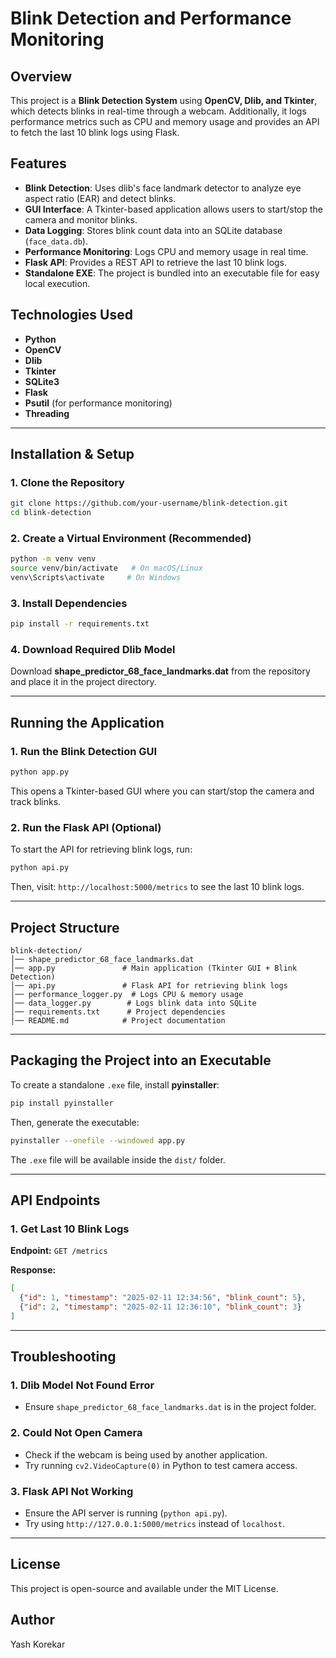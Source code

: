 # Blink Detection and Performance Monitoring

## Overview
This project is a **Blink Detection System** using **OpenCV, Dlib, and Tkinter**, which detects blinks in real-time through a webcam. Additionally, it logs performance metrics such as CPU and memory usage and provides an API to fetch the last 10 blink logs using Flask.

## Features
- **Blink Detection**: Uses dlib's face landmark detector to analyze eye aspect ratio (EAR) and detect blinks.
- **GUI Interface**: A Tkinter-based application allows users to start/stop the camera and monitor blinks.
- **Data Logging**: Stores blink count data into an SQLite database (`face_data.db`).
- **Performance Monitoring**: Logs CPU and memory usage in real time.
- **Flask API**: Provides a REST API to retrieve the last 10 blink logs.
- **Standalone EXE**: The project is bundled into an executable file for easy local execution.

## Technologies Used
- **Python**
- **OpenCV**
- **Dlib**
- **Tkinter**
- **SQLite3**
- **Flask**
- **Psutil** (for performance monitoring)
- **Threading**

---

## Installation & Setup

### 1. Clone the Repository
```bash
git clone https://github.com/your-username/blink-detection.git
cd blink-detection
```

### 2. Create a Virtual Environment (Recommended)
```bash
python -m venv venv
source venv/bin/activate   # On macOS/Linux
venv\Scripts\activate     # On Windows
```

### 3. Install Dependencies
```bash
pip install -r requirements.txt
```

### 4. Download Required Dlib Model
Download **shape_predictor_68_face_landmarks.dat** from the repository and place it in the project directory.

---

## Running the Application

### 1. Run the Blink Detection GUI
```bash
python app.py
```
This opens a Tkinter-based GUI where you can start/stop the camera and track blinks.

### 2. Run the Flask API (Optional)
To start the API for retrieving blink logs, run:
```bash
python api.py
```
Then, visit: `http://localhost:5000/metrics` to see the last 10 blink logs.

---

## Project Structure
```
blink-detection/
│── shape_predictor_68_face_landmarks.dat
│── app.py               # Main application (Tkinter GUI + Blink Detection)
│── api.py               # Flask API for retrieving blink logs
│── performance_logger.py  # Logs CPU & memory usage
│── data_logger.py        # Logs blink data into SQLite
│── requirements.txt      # Project dependencies
│── README.md            # Project documentation
```

---

## Packaging the Project into an Executable
To create a standalone `.exe` file, install **pyinstaller**:
```bash
pip install pyinstaller
```
Then, generate the executable:
```bash
pyinstaller --onefile --windowed app.py
```
The `.exe` file will be available inside the `dist/` folder.

---

## API Endpoints
### 1. Get Last 10 Blink Logs
**Endpoint:** `GET /metrics`

**Response:**
```json
[
  {"id": 1, "timestamp": "2025-02-11 12:34:56", "blink_count": 5},
  {"id": 2, "timestamp": "2025-02-11 12:36:10", "blink_count": 3}
]
```

---

## Troubleshooting
### 1. **Dlib Model Not Found Error**
- Ensure `shape_predictor_68_face_landmarks.dat` is in the project folder.

### 2. **Could Not Open Camera**
- Check if the webcam is being used by another application.
- Try running `cv2.VideoCapture(0)` in Python to test camera access.

### 3. **Flask API Not Working**
- Ensure the API server is running (`python api.py`).
- Try using `http://127.0.0.1:5000/metrics` instead of `localhost`.

---

## License
This project is open-source and available under the MIT License.

## Author
Yash Korekar

